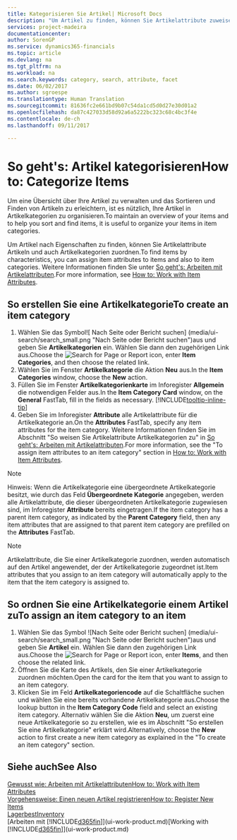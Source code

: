 ```yaml
---
title: Kategorisieren Sie Artikel| Microsoft Docs
description: "Um Artikel zu finden, können Sie Artikelattribute zuweisen und Artikel nach den definierten Kategorien organisieren."
services: project-madeira
documentationcenter: 
author: SorenGP
ms.service: dynamics365-financials
ms.topic: article
ms.devlang: na
ms.tgt_pltfrm: na
ms.workload: na
ms.search.keywords: category, search, attribute, facet
ms.date: 06/02/2017
ms.author: sgroespe
ms.translationtype: Human Translation
ms.sourcegitcommit: 81636fc2e661bd9b07c54da1cd5d0d27e30d01a2
ms.openlocfilehash: da87c427033d58d92a6a5222bc323c68c4bc3f4e
ms.contentlocale: de-ch
ms.lasthandoff: 09/11/2017

---
```

# <a name="how-to-categorize-items"></a><span data-ttu-id="47d02-103">So geht's: Artikel kategorisieren</span><span class="sxs-lookup"><span data-stu-id="47d02-103">How to: Categorize Items</span></span>
<span data-ttu-id="47d02-104">Um eine Übersicht über Ihre Artikel zu verwalten und das Sortieren und Finden von Artikeln zu erleichtern, ist es nützlich, Ihre Artikel in Artikelkategorien zu organisieren.</span><span class="sxs-lookup"><span data-stu-id="47d02-104">To maintain an overview of your items and to help you sort and find items, it is useful to organize your items in item categories.</span></span>

<span data-ttu-id="47d02-105">Um Artikel nach Eigenschaften zu finden, können Sie Artikelattribute Artikeln und auch Artikelkategorien zuordnen.</span><span class="sxs-lookup"><span data-stu-id="47d02-105">To find items by characteristics, you can assign item attributes to items and also to item categories.</span></span> <span data-ttu-id="47d02-106">Weitere Informationen finden Sie unter [So geht's: Arbeiten mit Artikelattributen](inventory-how-work-item-attributes.md).</span><span class="sxs-lookup"><span data-stu-id="47d02-106">For more information, see [How to: Work with Item Attributes](inventory-how-work-item-attributes.md).</span></span>

## <a name="to-create-an-item-category"></a><span data-ttu-id="47d02-107">So erstellen Sie eine Artikelkategorie</span><span class="sxs-lookup"><span data-stu-id="47d02-107">To create an item category</span></span>
1. <span data-ttu-id="47d02-108">Wählen Sie das Symbol![ Nach Seite oder Bericht suchen] (media/ui-search/search_small.png "Nach Seite oder Bericht suchen")aus und geben Sie **Artikelkategorien** ein. Wählen Sie dann den zugehörigen Link aus.</span><span class="sxs-lookup"><span data-stu-id="47d02-108">Choose the ![Search for Page or Report](media/ui-search/search_small.png "Search for Page or Report icon") icon, enter **Item Categories**, and then choose the related link.</span></span>
2. <span data-ttu-id="47d02-109">Wählen Sie im Fenster **Artikelkategorie** die Aktion **Neu** aus.</span><span class="sxs-lookup"><span data-stu-id="47d02-109">In the **Item Categories** window, choose the **New** action.</span></span>
3. <span data-ttu-id="47d02-110">Füllen Sie im Fenster **Artikelkategorienkarte** im Inforegister **Allgemein** die notwendigen Felder aus.</span><span class="sxs-lookup"><span data-stu-id="47d02-110">In the **Item Category Card** window, on the **General** FastTab, fill in the fields as necessary.</span></span> [!INCLUDE[tooltip-inline-tip](includes/tooltip-inline-tip_md.md)]
4. <span data-ttu-id="47d02-111">Geben Sie im Inforegister **Attribute** alle Artikelattribute für die Artikelkategorie an.</span><span class="sxs-lookup"><span data-stu-id="47d02-111">On the **Attributes** FastTab, specify any item attributes for the item category.</span></span> <span data-ttu-id="47d02-112">Weitere Informationen finden Sie im Abschnitt "So weisen Sie Artikelattribute Artikelkategorien zu" in [So geht's: Arbeiten mit Artikelattributen](inventory-how-work-item-attributes.md).</span><span class="sxs-lookup"><span data-stu-id="47d02-112">For more information, see the "To assign item attributes to an item category" section in [How to: Work with Item Attributes](inventory-how-work-item-attributes.md).</span></span>

> [!NOTE]  
>   <span data-ttu-id="47d02-113">Hinweis: Wenn die Artikelkategorie eine übergeordnete Artikelkategorie besitzt, wie durch das Feld **Übergeordnete Kategorie** angegeben, werden alle Artikelattribute, die dieser übergeordneten Artikelkategorie zugewiesen sind, im Inforegister **Attribute** bereits eingetragen.</span><span class="sxs-lookup"><span data-stu-id="47d02-113">If the item category has a parent item category, as indicated by the **Parent Category** field, then any item attributes that are assigned to that parent item category are prefilled on the **Attributes** FastTab.</span></span>

> [!NOTE]  
>   <span data-ttu-id="47d02-114">Artikelattribute, die Sie einer Artikelkategorie zuordnen, werden automatisch auf den Artikel angewendet, der der Artikelkategorie zugeordnet ist.</span><span class="sxs-lookup"><span data-stu-id="47d02-114">Item attributes that you assign to an item category will automatically apply to the item that the item category is assigned to.</span></span>

## <a name="to-assign-an-item-category-to-an-item"></a><span data-ttu-id="47d02-115">So ordnen Sie eine Artikelkategorie einem Artikel zu</span><span class="sxs-lookup"><span data-stu-id="47d02-115">To assign an item category to an item</span></span>
1. <span data-ttu-id="47d02-116">Wählen Sie das Symbol ![Nach Seite oder Bericht suchen] (media/ui-search/search_small.png "Nach Seite oder Bericht suchen")aus und geben Sie **Artikel** ein. Wählen Sie dann den zugehörigen Link aus.</span><span class="sxs-lookup"><span data-stu-id="47d02-116">Choose the ![Search for Page or Report](media/ui-search/search_small.png "Search for Page or Report icon") icon, enter **Items**, and then choose the related link.</span></span>
2. <span data-ttu-id="47d02-117">Öffnen Sie die Karte des Artikels, den Sie einer Artikelkategorie zuordnen möchten.</span><span class="sxs-lookup"><span data-stu-id="47d02-117">Open the card for the item that you want to assign to an item category.</span></span>
3. <span data-ttu-id="47d02-118">Klicken Sie im Feld **Artikelkategoriencode** auf die Schaltfläche suchen und wählen Sie eine bereits vorhandene Artikelkategorie aus.</span><span class="sxs-lookup"><span data-stu-id="47d02-118">Choose the lookup button in the **Item Category Code** field and select an existing item category.</span></span> <span data-ttu-id="47d02-119">Alternativ wählen Sie die Aktion **Neu**, um zuerst eine neue Artikelkategorie so zu erstellen, wie es im Abschnitt "So erstellen Sie eine Artikelkategorie" erklärt wird.</span><span class="sxs-lookup"><span data-stu-id="47d02-119">Alternatively, choose the **New** action to first create a new item category as explained in the "To create an item category" section.</span></span>

## <a name="see-also"></a><span data-ttu-id="47d02-120">Siehe auch</span><span class="sxs-lookup"><span data-stu-id="47d02-120">See Also</span></span>
[<span data-ttu-id="47d02-121">Gewusst wie: Arbeiten mit Artikelattributen</span><span class="sxs-lookup"><span data-stu-id="47d02-121">How to: Work with Item Attributes</span></span>](inventory-how-work-item-attributes.md)  
[<span data-ttu-id="47d02-122">Vorgehensweise: Einen neuen Artikel registrieren</span><span class="sxs-lookup"><span data-stu-id="47d02-122">How to: Register New Items</span></span>](inventory-how-register-new-items.md)  
[<span data-ttu-id="47d02-123">Lagerbest</span><span class="sxs-lookup"><span data-stu-id="47d02-123">Inventory</span></span>](inventory-manage-inventory.md)  
<span data-ttu-id="47d02-124">[Arbeiten mit [!INCLUDE[d365fin](includes/d365fin_md.md)]](ui-work-product.md)</span><span class="sxs-lookup"><span data-stu-id="47d02-124">[Working with [!INCLUDE[d365fin](includes/d365fin_md.md)]](ui-work-product.md)</span></span>


